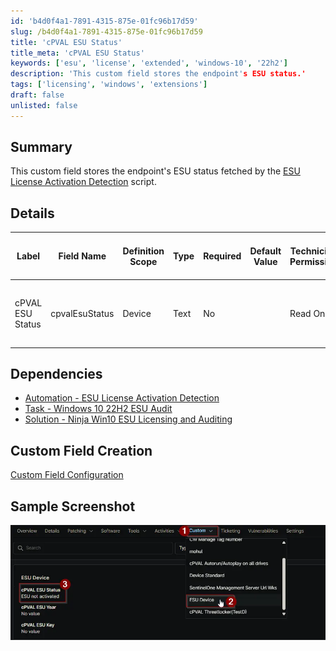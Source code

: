 ```yaml
---
id: 'b4d0f4a1-7891-4315-875e-01fc96b17d59'
slug: /b4d0f4a1-7891-4315-875e-01fc96b17d59
title: 'cPVAL ESU Status'
title_meta: 'cPVAL ESU Status'
keywords: ['esu', 'license', 'extended', 'windows-10', '22h2']
description: 'This custom field stores the endpoint's ESU status.'
tags: ['licensing', 'windows', 'extensions']
draft: false
unlisted: false
---
```


## Summary

This custom field stores the endpoint's ESU status fetched by the [ESU License Activation Detection](/docs/2110ef0d-ceaf-4b38-a4ff-647fe66e1015) script.

## Details

| Label | Field Name | Definition Scope | Type | Required | Default Value | Technician Permission | Automation Permission | API Permission | Description | Tool Tip | Footer Text |  Custom Field Tab Name |
| ----- | ---- | ---------------- | ---- | -------- | ------------- | --------------------- | --------------------- | -------------- | ----------- | -------- | ----------- | ----------- |
|cPVAL ESU Status | cpvalEsuStatus | Device | Text | No | | Read Only | Read_Write | Read_Write | This custom field stores the endpoint's ESU status | Windows 10 ESU Active License Status | Windows 10 ESU Active License Status | ESU Device |

## Dependencies

- [Automation - ESU License Activation Detection](/docs/2110ef0d-ceaf-4b38-a4ff-647fe66e1015)
- [Task - Windows 10 22H2 ESU Audit](/docs/d0241d14-c13f-4113-99ed-e267befd3103)
- [Solution - Ninja Win10 ESU Licensing and Auditing](/docs/f1ae37d6-7fa7-414c-8550-1ae9ea11b987)

## Custom Field Creation

[Custom Field Configuration](https://github.com/ProVal-Tech/ninjarmm/blob/main/custom-fields/cpval-esu-status.toml)

## Sample Screenshot

![Sample](../../../static/img/docs/2731179e-384e-4fda-907a-365368ebf742/image5.webp)
